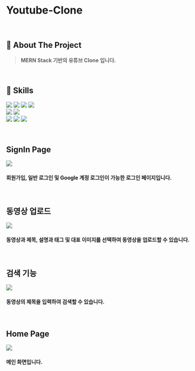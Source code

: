 <div>
  <h1>Youtube-Clone</h1>
</div>
  <br />
  
  ## 📝 About The Project
> <b>MERN Stack 기반의 유튜브 Clone 입니다.</b>
  <br />
  
  ## 💪 Skills
<img src="https://img.shields.io/badge/MongoDB-4EA94B?style=for-the-badge&logo=mongodb&logoColor=white"/> <img src="https://img.shields.io/badge/Express.js-000000?style=for-the-badge&logo=express&logoColor=white"/> <img src="https://img.shields.io/badge/React-20232A?style=for-the-badge&logo=react&logoColor=61DAFB"/> <img src="https://img.shields.io/badge/Node.js-339933?style=for-the-badge&logo=nodedotjs&logoColor=white"/> <br />
<img src="https://img.shields.io/badge/styled--components-DB7093?style=for-the-badge&logo=styled-components&logoColor=white"/> <img src="https://img.shields.io/badge/Material%20UI-007FFF?style=for-the-badge&logo=mui&logoColor=white"/> <br />
<img src="https://img.shields.io/badge/Redux-593D88?style=for-the-badge&logo=redux&logoColor=white"/> <img src="https://img.shields.io/badge/React_Router-CA4245?style=for-the-badge&logo=react-router&logoColor=white"/> <img src="https://img.shields.io/badge/firebase-ffca28?style=for-the-badge&logo=firebase&logoColor=black"/> 

  <br />
  <h2>SignIn Page</h2>
<div>
  <img src="https://user-images.githubusercontent.com/83646986/183390628-0e84b5e3-e487-4274-b7b8-2c3d0be84d70.gif" />
  <h4>회원가입, 일반 로그인 및 Google 계정 로그인이 가능한 로그인 페이지입니다.</h4>
</div>
<br />
<h2>동영상 업로드</h2>
<div>
  <img src="https://user-images.githubusercontent.com/83646986/183396787-33ce7f56-a45f-45b1-b8d9-e377389c3585.gif" />
  <h4>동영상과 제목, 설명과 태그 및 대표 이미지를 선택하여 동영상을 업로드할 수 있습니다.</h4>
</div>
<br />
<h2>검색 기능</h2>
<div>
  <img src="https://user-images.githubusercontent.com/83646986/183814124-c278ba9c-115b-47f2-93d6-0ed058669f21.gif" />
  <h4>동영상의 제목을 입력하여 검색할 수 있습니다.</h4>
</div>
<br />
<h2>Home Page</h2>
<div>
  <img src="https://user-images.githubusercontent.com/83646986/183400433-b45c0492-b660-4c4e-a8be-ee6aaf394a88.gif" />
  <h4>메인 화면입니다.</h4>
</div>
<br>

<br/>

